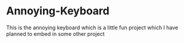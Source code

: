 # Annoying-Keyboard
This is the annoying keyboard which is a little fun project which  I have planned to embed in some other project
